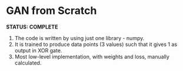 
# GAN from Scratch

**STATUS: COMPLETE**
1.  The code is written by using just one library - numpy.
2.  It is trained to produce data points (3 values) such that it gives 1 as output in XOR gate.
3.  Most low-level implementation, with weights and loss, manually calculated.